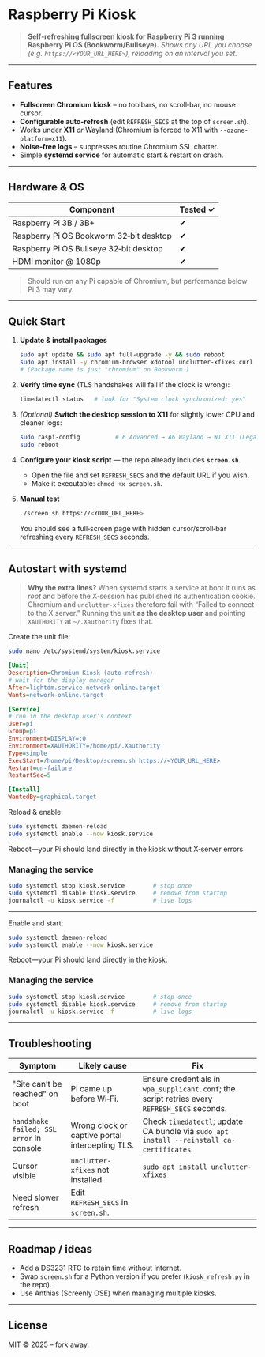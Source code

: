 # Raspberry Pi Kiosk

> **Self‑refreshing fullscreen kiosk for Raspberry Pi 3 running Raspberry Pi OS (Bookworm/Bullseye).**
> *Shows any URL you choose (e.g. `https://<YOUR_URL_HERE>`), reloading on an interval you set.*

---

## Features

* **Fullscreen Chromium kiosk** – no toolbars, no scroll‑bar, no mouse cursor.
* **Configurable auto‑refresh** (edit `REFRESH_SECS` at the top of `screen.sh`).
* Works under **X11** *or* Wayland (Chromium is forced to X11 with `--ozone-platform=x11`).
* **Noise‑free logs** – suppresses routine Chromium SSL chatter.
* Simple **systemd service** for automatic start & restart on crash.

---

## Hardware & OS

| Component                               | Tested ✓ |
| --------------------------------------- | -------- |
| Raspberry Pi 3B / 3B+                   | ✔︎       |
| Raspberry Pi OS Bookworm 32‑bit desktop | ✔︎       |
| Raspberry Pi OS Bullseye 32‑bit desktop | ✔︎       |
| HDMI monitor @ 1080p                    | ✔︎       |

> Should run on any Pi capable of Chromium, but performance below Pi 3 may vary.

---

## Quick Start

1. **Update & install packages**

   ```bash
   sudo apt update && sudo apt full-upgrade -y && sudo reboot
   sudo apt install -y chromium-browser xdotool unclutter-xfixes curl ca-certificates
   # (Package name is just "chromium" on Bookworm.)
   ```
2. **Verify time sync** (TLS handshakes will fail if the clock is wrong):

   ```bash
   timedatectl status   # look for "System clock synchronized: yes"
   ```
3. *(Optional)* **Switch the desktop session to X11** for slightly lower CPU and cleaner logs:

   ```bash
   sudo raspi-config          # 6 Advanced → A6 Wayland → W1 X11 (Legacy)
   sudo reboot
   ```
4. **Configure your kiosk script** — the repo already includes **`screen.sh`**.

   * Open the file and set `REFRESH_SECS` and the default URL if you wish.
   * Make it executable:  `chmod +x screen.sh`.
5. **Manual test**

   ```bash
   ./screen.sh https://<YOUR_URL_HERE>
   ```

   You should see a full‑screen page with hidden cursor/scroll‑bar refreshing every `REFRESH_SECS` seconds.

---

## Autostart with systemd

> **Why the extra lines?**  When systemd starts a service at boot it runs as *root* and before the X‑session has published its authentication cookie.  Chromium and `unclutter-xfixes` therefore fail with “Failed to connect to the X server.”  Running the unit **as the desktop user** and pointing `XAUTHORITY` at `~/.Xauthority` fixes that.

Create the unit file:

```bash
sudo nano /etc/systemd/system/kiosk.service
```

```ini
[Unit]
Description=Chromium Kiosk (auto‑refresh)
# wait for the display manager
After=lightdm.service network-online.target  
Wants=network-online.target

[Service]
# run in the desktop user’s context
User=pi                     
Group=pi
Environment=DISPLAY=:0
Environment=XAUTHORITY=/home/pi/.Xauthority
Type=simple
ExecStart=/home/pi/Desktop/screen.sh https://<YOUR_URL_HERE>
Restart=on-failure
RestartSec=5

[Install]
WantedBy=graphical.target
```

Reload & enable:

```bash
sudo systemctl daemon-reload
sudo systemctl enable --now kiosk.service
```

Reboot—your Pi should land directly in the kiosk without X‑server errors.

### Managing the service

```bash
sudo systemctl stop kiosk.service        # stop once
sudo systemctl disable kiosk.service     # remove from startup
journalctl -u kiosk.service -f           # live logs
```

---

Enable and start:

```bash
sudo systemctl daemon-reload
sudo systemctl enable --now kiosk.service
```

Reboot—your Pi should land directly in the kiosk.

### Managing the service

```bash
sudo systemctl stop kiosk.service        # stop once
sudo systemctl disable kiosk.service     # remove from startup
journalctl -u kiosk.service -f           # live logs
```

---

## Troubleshooting

| Symptom                                  | Likely cause                                    | Fix                                                                                           |
| ---------------------------------------- | ----------------------------------------------- | --------------------------------------------------------------------------------------------- |
| "Site can’t be reached" on boot          | Pi came up before Wi‑Fi.                        | Ensure credentials in `wpa_supplicant.conf`; the script retries every `REFRESH_SECS` seconds. |
| `handshake failed; SSL error` in console | Wrong clock or captive portal intercepting TLS. | Check `timedatectl`; update CA bundle via `sudo apt install --reinstall ca-certificates`.     |
| Cursor visible                           | `unclutter-xfixes` not installed.               | `sudo apt install unclutter-xfixes`                                                           |
| Need slower refresh                      | Edit `REFRESH_SECS` in `screen.sh`.             |                                                                                               |

---

## Roadmap / ideas

* Add a DS3231 RTC to retain time without Internet.
* Swap `screen.sh` for a Python version if you prefer (`kiosk_refresh.py` in the repo).
* Use Anthias (Screenly OSE) when managing multiple kiosks.

---

## License

MIT © 2025 – fork away.
